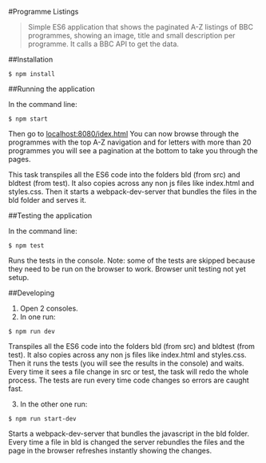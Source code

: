 #Programme Listings

> Simple ES6 application that shows the paginated A-Z listings of BBC programmes, showing an image, title and small description per programme. It calls a BBC API to get the data.

##Installation

```shell
$ npm install
```

##Running the application

In the command line:
```shell
$ npm start
```

Then go to [localhost:8080/idex.html](https://localhost:8080/index.html)
You can now browse through the programmes with the top A-Z navigation and for letters with more than 20 programmes you will see a pagination at the bottom to take you through the pages.

This task transpiles all the ES6 code into the folders bld (from src) and bldtest (from test). It also copies across any non js files like index.html and styles.css.
Then it starts a webpack-dev-server that bundles the files in the bld folder and serves it.


##Testing the application

In the command line:
```shell
$ npm test
```

Runs the tests in the console.
Note: some of the tests are skipped because they need to be run on the browser to work. Browser unit testing not yet setup.

##Developing

1. Open 2 consoles.
2. In one run:
```shell
$ npm run dev
```
Transpiles all the ES6 code into the folders bld (from src) and bldtest (from test). It also copies across any non js files like index.html and styles.css.
Then it runs the tests (you will see the results in the console) and waits.
Every time it sees a file change in src or test, the task will redo the whole process. The tests are run every time code changes so errors are caught fast.

3. In the other one run:
```shell
$ npm run start-dev
```
Starts a webpack-dev-server that bundles the javascript in the bld folder.
Every time a file in bld is changed the server rebundles the files and the page in the browser refreshes instantly showing the changes.
